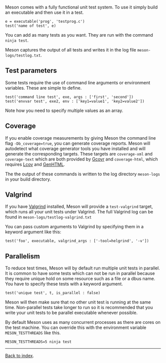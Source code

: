 Meson comes with a fully functional unit test system. To use it simply build an executable and then use it in a test.

    e = executable('prog', 'testprog.c')
    test('name of test', e)

You can add as many tests as you want. They are run with the command `ninja test`.

Meson captures the output of all tests and writes it in the log file `meson-logs/testlog.txt`.

Test parameters
--

Some tests require the use of command line arguments or environment variables. These are simple to define.

    test('command line test', exe, args : ['first', 'second'])
    test('envvar test', exe2, env : ['key1=value1', 'key2=value2'])

Note how you need to specify multiple values as an array.

Coverage
--

If you enable coverage measurements by giving Meson the command line flag `-Db_coverage=true`, you can generate coverage reports. Meson will autodetect what coverage generator tools you have installed and will generate the corresponding targets. These targets are `coverage-xml` and `coverage-text` which are both provided by [Gcovr](https://software.sandia.gov/trac/fast/wiki/gcovr) and `coverage-html`, which requires [Lcov](http://ltp.sourceforge.net/coverage/lcov.php) and [GenHTML](http://linux.die.net/man/1/genhtml).

The the output of these commands is written to the log directory `meson-logs` in your build directory.

Valgrind
--

If you have [Valgrind](http://valgrind.org/) installed, Meson will provide a `test-valgrind` target, which runs all your unit tests under Valgrind. The full Valgrind log can be found in `meson-logs/testlog-valgrind.txt`

You can pass custom arguments to Valgrind by specifying them in a keyword argument like this:

    test('foo', executable, valgrind_args : ['-tool=helgrind', '-v'])

Parallelism
--

To reduce test times, Meson will by default run multiple unit tests in parallel. It is common to have some tests which can not be run in parallel because they require unique hold on some resource such as a file or a dbus name. You have to specify these tests with a keyword argument.

    test('unique test', t, is_parallel : false)

Meson will then make sure that no other unit test is running at the same time. Non-parallel tests take longer to run so it is recommended that you write your unit tests to be parallel executable whenever possible.

By default Meson uses as many concurrent processes as there are cores on the test machine. You can override this with the environment variable `MESON_TESTTHREADS` like this.

    MESON_TESTTHREADS=5 ninja test

---

[Back to index](Manual).

